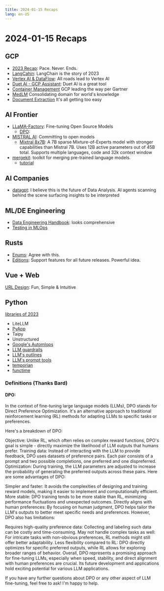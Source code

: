 ```yaml
---
title: 2024-01-15 Recaps
lang: en-US
---
```


# 2024-01-15 Recaps

## GCP

- [2023 Recap](https://cloud.google.com/blog/products/gcp/google-cloud-top-news-of-2023?utm_source=substack&utm_medium=email): Pace. Never. Ends.
- [LangCahin](https://cloud.google.com/blog/products/databases/using-pgvector-llms-and-langchain-with-google-cloud-databases): LangChain is the story of 2023
- [Vertex AI & DataFlow](https://cloud.google.com/blog/products/ai-machine-learning/streaming-prediction-with-dataflow-and-vertex?utm_source=substack&utm_medium=email): All roads lead to Vertex AI
- [Duet AI - GCP Assistant](https://cloud.google.com/blog/products/ai-machine-learning/get-ai-help-on-networking-tasks?utm_source=substack&utm_medium=email): Duet AI is a great tool
- [Container Management](https://cloud.google.com/blog/products/containers-kubernetes/a-leader-in-2023-gartner-magic-quadrant-for-container-management) GCP leading the way per Gartner
- [MedLM](https://cloud.google.com/blog/topics/healthcare-life-sciences/introducing-medlm-for-the-healthcare-industry) Consolidating domain for world's knowledge
- [Document Extraction](https://cloud.google.com/blog/products/ai-machine-learning/document-ai-custom-extractor-powered-by-generative-ai-is-now-ga?utm_source=substack&utm_medium=email) It's all getting too easy

## AI Frontier

- [LLaMA-Factory](https://github.com/hiyouga/LLaMA-Factory): Fine-tuning Open Source Models
  - [DPO](####DPO):
- [MISTRAL AI](https://mistral.ai/): Committing to open models
  - [Mixtral 8x7B](https://mistral.ai/news/mixtral-of-experts/): A 7B sparse Mixture-of-Experts model with stronger capabilities than Mistral 7B. Uses 12B active parameters out of 45B total. Supports multiple languages, code and 32k context window
- [mergekit](https://github.com/cg123/mergekit): toolkit for merging pre-trained language models.
  - [tutorial](https://freedium.cfd/https://towardsdatascience.com/merge-large-language-models-with-mergekit-2118fb392b54)

## AI Companies

- [datagpt](https://datagpt.com/): I believe this is the future of Data Analysis. AI agents scanning behind the scene surfacing insights to be interpreted

## ML/DE Engineering

- [Data Engineering Handbook](https://github.com/DataEngineer-io/data-engineer-handbook): looks comprehensive
- [Testing in MLOps](https://freedium.cfd/https://towardsdatascience.com/testing-in-practice-code-data-and-ml-model-cfb1ada81f6c)

## Rusts

- [Enums](https://www.shuttle.rs/blog/2023/11/23/enums-in-rust): Agree with this.
- [Editions](https://doc.rust-lang.org/stable/edition-guide/editions/index.html): Support features for all future releases. Powerful idea.

## Vue + Web

[URL Design](https://blog.jim-nielsen.com/2023/examples-of-great-urls/): Fun, Simple & Intuitive

## Python

[libraries of 2023](https://tryolabs.com/blog/top-python-libraries-2023)

- LiteLLM
- [PyApp](https://github.com/ofek/pyapp)
- Taipy
- Unstructured
- [Google's Automlops](https://github.com/GoogleCloudPlatform/automlops)
- [LLM guardrails](https://github.com/guardrails-ai/guardrails)
- [LLM's outlines](https://github.com/outlines-dev/outlines)
- [LLM's prompt tools](https://github.com/hegelai/prompttools)
- [temporian](https://github.com/google/temporian)
- [functime](https://github.com/functime-org/functime)

### Definitions (Thanks Bard)

#### DPO:

In the context of fine-tuning large language models (LLMs), DPO stands for Direct Preference Optimization. It's an alternative approach to traditional reinforcement learning (RL) methods for adapting LLMs to specific tasks or preferences.

Here's a breakdown of DPO:

Objective: Unlike RL, which often relies on complex reward functions, DPO's goal is simple - directly maximize the likelihood of LLM outputs that humans prefer.
Training data: Instead of interacting with the LLM to provide feedback, DPO uses datasets of preference pairs. Each pair consists of a prompt and two possible completions, one preferred and one dispreferred.
Optimization: During training, the LLM parameters are adjusted to increase the probability of generating the preferred outputs across these pairs.
Here are some advantages of DPO:

Simpler and faster: It avoids the complexities of designing and training reward models, making it easier to implement and computationally efficient.
More stable: DPO training tends to be more stable than RL, minimizing performance fluctuations and unexpected outcomes.
Directly aligns with human preferences: By focusing on human judgment, DPO helps tailor the LLM's outputs to better meet specific needs and preferences.
However, DPO also has limitations:

Requires high-quality preference data: Collecting and labeling such data can be costly and time-consuming.
May not handle complex tasks as well: For intricate tasks with non-obvious preferences, RL methods might still offer better adaptability.
Less flexibility compared to RL: DPO directly optimizes for specific preferred outputs, while RL allows for exploring broader ranges of behavior.
Overall, DPO represents a promising approach for fine-tuning LLMs, especially when speed, stability, and direct alignment with human preferences are crucial. Its future development and applications hold exciting potential for various LLM applications.

If you have any further questions about DPO or any other aspect of LLM fine-tuning, feel free to ask! I'm happy to help.
